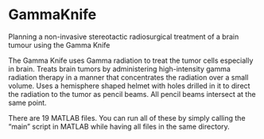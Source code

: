 # GammaKnife
Planning a non-invasive stereotactic radiosurgical treatment of a brain tumour using the Gamma Knife

The Gamma Knife uses Gamma radiation to treat the tumor cells especially in brain. Treats brain
tumors by administering high-intensity gamma radiation therapy in a manner that
concentrates the radiation over a small volume. Uses a hemisphere shaped helmet with
holes drilled in it to direct the radiation to the tumor as pencil beams. All pencil beams
intersect at the same point.

There are 19 MATLAB files. You can run all of these by simply calling the “main” script in MATLAB while having all files in the same directory.
